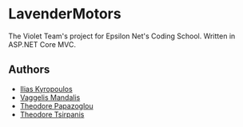 # LavenderMotors

The Violet Team's project for Epsilon Net's Coding School. Written in ASP.NET Core MVC.

## Authors

* [Ilias Kyropoulos](https://github.com/IliasKyropoulos)
* [Vaggelis Mandalis](https://github.com/VaggelisMandalis)
* [Theodore Papazoglou](https://github.com/theodoep)
* [Theodore Tsirpanis](https://github.com/teo-tsirpanis)
